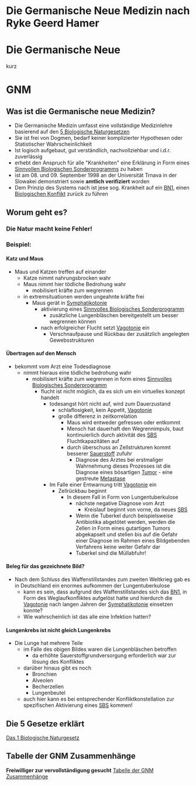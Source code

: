 # Die Germanische Neue Medizin nach Ryke Geerd Hamer

# Die Germanische Neue
kurz
# GNM

## Was ist die Germanische neue Medizin?
- Die Germanische Medizin umfasst eine vollständige Medizinlehre basierend auf den [5 Biologische Naturgesetzen](5BN/5%20Biologische%20Naturgesetze.md#5%20Biologische%20Naturgesetze)
- Sie ist frei von Dogmen, bedarf keiner komplizierter Hypothesen oder Statistischer Wahrscheinlichkeit
- Ist logisch aufgebaut, gut verständlich, nachvollziehbar und i.d.r. zuverlässig
- erhebt den Anspruch für alle "Krankheiten" eine Erklärung in Form eines [Sinnvollen Biologischen Sonderprogramms](SBS.md#Sinnvolles%20Biologisches%20Sonderprogramm) zu haben
- ist am 08. und 09. September 1998 an der Universität Trnava in der Slowakei demonstriert sowie **amtlich verifiziert** worden
- Dem Prinzip des Systems nach ist jese sog. Krankheit auf ein [BN1](5BN/BN1.md), einen [Biologischen Konflikt](5BN/BN1.md#Biologischer%20Konflikt) zurück zu führen


## Worum geht es?
### Die Natur macht keine Fehler!

### Beispiel:
#### Katz und Maus
- Maus und Katzen treffen auf einander
	- Katze nimmt nahrungsbrocken wahr
	- Maus nimmt hier tödliche Bedrohung wahr
		- mobilisiert kräfte zum wegrennen
	- in extremsituationen werden ungeahnte kräfte frei
		- Maus gerät in [Symphatikotonie](5BN/BN2.md#Symphatikotonie)
			- aktivierung eines [Sinnvolles Biologisches Sonderprogramm](SBS.md#Sinnvolles%20Biologisches%20Sonderprogramm)
				- zusätzliche Lungenbläschen bereitgestellt um besser wegrennen können
			- nach erfolgreicher Flucht setzt [Vagotonie](5BN/BN2.md#Vagotonie) ein
				- Verschnaufpause und Rückbau der zusätzlich angelegten Gewebsstrukturen
#### Übertragen auf den Mensch
- bekommt vom Arzt eine Todesdiagnose
	- nimmt hieraus eine tödliche bedrohung wahr
		- mobilisiert kräfte zum wegrennen in form eines [Sinnvolles Biologisches Sonderprogramm](SBS.md#Sinnvolles%20Biologisches%20Sonderprogramm)
			- flucht ist nicht möglich, da es sich um ein virtuelles konzept handelt
				- todesangst hört nicht auf, wird zum Dauerzustand
					- schlaflosigkeit, kein Appetit, [Vagotonie](5BN/BN2.md#Vagotonie)
					- große differenz in zeitkorrelation
						- Maus wird entweder gefressen oder entkommt
						- Mensch hat dauerhaft den Wegrennimpuls, baut kontinuierlich durch aktivität des [SBS](SBS.md#SBS) Fluchtkapazitäten auf
						- durch überschuss an Zellstrukturen kommt besserer [Sauerstoff](../../Stoffe/Datenbank_Elemente_Des_Periodensystems/Sauerstoff.md) zufuhr
							- Diagnose des Arztes bei erstmaliger Wahrnehmung dieses Prozesses ist die Diagnose eines bösartigen [Tumor](../../Menschlicher_Körper/Leiden/Tumor/Tumor.md) - eíne gestreute [Metastase](../../Menschlicher_Körper/Leiden/Tumor/Metastase.md)
				- Im Falle einer Entwarnung tritt [Vagotonie](5BN/BN2.md#Vagotonie) ein
					- Zellrückbau beginnt
						- In diesem Fall in Form von Lungentuberkulose
							- nächste negative Diagnose vom Arzt
								- Kreislauf beginnt von vorne, da neues [SBS](SBS.md)
							- Wenn die Tuberkel durch beispielsweise Antibiotika abgetötet werden, werden die Zellen in Form eines gutartigen Tumors abgekapselt und stellen bis auf die Gefahr einer Diagnose im Rahmen eines Bildgebenden Verfahrens keine weiter Gefahr dar
							- Tuberkel sind die Müllabfuhr!
#### Beleg für das gezeichnete Bild?
- Nach dem Schluss des Waffenstillstandes zum zweiten Weltkrieg gab es in Deutschland ein enormes aufkommen der Lungentuberkulose
	- kann es sein, dass aufgrund des Waffenstillstandes sich das [BN1](5BN/BN1.md#DHS), in Form des Weglaufkonfliktes aufgelöst hatte und hierdurch die [Vagotonie](5BN/BN2.md#Vagotonie) nach langen Jahren der [Symphatikotonie](5BN/BN2.md#Symphatikotonie) einsetzen konnte?
	- Wie wahrscheinlich ist das alle eine Infektion hatten?

#### Lungenkrebs ist nicht gleich Lungenkrebs
- Die Lunge hat mehrere Teile
	- im Falle des obigen Bildes waren die Lungenbläschen betroffen
		- da erhöhte Sauerstoffgrundversorgung erforderlich war zur lösung des Konfliktes
	- darüber hinaus gibt es noch
		- Bronchien
		- Alveolen
		- Becherzellen
		- Lungenbeutel
	- auch hier kann es bei entsprechender Konfliktkonstellation zur spezifischen Aktivierung eines [SBS](SBS.md#SBS) kommen!


## Die 5 Gesetze erklärt
[Das 1 Biologische Naturgesetz](5BN/BN1.md#Das%201%20Biologische%20Naturgesetz)

## Tabelle der GNM Zusammenhänge
**Freiwilliger zur vervollständigung gesucht**
[Tabelle der GNM Zusammenhänge](__Attachments/Tabelle%20GNM%20Zusammenhänge.ods)

